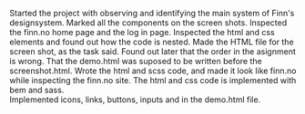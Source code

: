 Started the project with observing and identifying the main system of Finn's designsystem. 
Marked all the components on the screen shots.
Inspected the finn.no home page and the log in page. Inspected the html and css elements and found out how the code is nested.
Made the HTML file for the screen shot, as the task said. Found out later that the order in the asignment is wrong. That the demo.html was suposed to be written before the screenshot.html. 
Wrote the html and scss code, and made it look like finn.no while inspecting the finn.no site. The html and css code is implemented with bem and sass.  
Implemented icons, links, buttons, inputs and in the demo.html file. 
